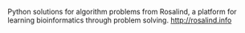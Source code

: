 Python solutions for algorithm problems from Rosalind, a platform for learning bioinformatics through problem solving. 
http://rosalind.info
